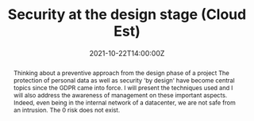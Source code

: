 ---
title: Security at the design stage (Cloud Est)

event: Cloud Est 2021
event_url: http://cloudest-event.fr/

location: Online

summary: Since the entry into force of the GDPR, the protection of personal data (PII) as well as security "by design" become central topics 
abstract: "Thinking about a preventive approach from the design phase of a project

The protection of personal data as well as security 'by design' have become central topics since the GDPR came into force.

I will present the techniques used and I will also address the awareness of management on these important aspects.

Indeed, even being in the internal network of a datacenter, we are not safe from an intrusion. The 0 risk does not exist."

date: "2021-10-22T14:00:00Z"
date_end: "2021-10-22T15:00:00Z"
all_day: false

publishDate: "2021-09-18T00:00:00Z"

authors: [David Aparicio]
tags: [Security]

featured: false

image:
  caption: 'Image credit: [**Slides**](../../talks/CloudEst2021_La_securite_des_la_conception.pdf)'
  focal_point: Right

links:
url_code: ""
url_pdf: ""
url_slides: "talks/CloudEst2021_La_securite_des_la_conception.pdf"
url_video: "https://www.youtube.com/watch?v=P_lnXgy8mNU"

slides: ""
projects: []
---
